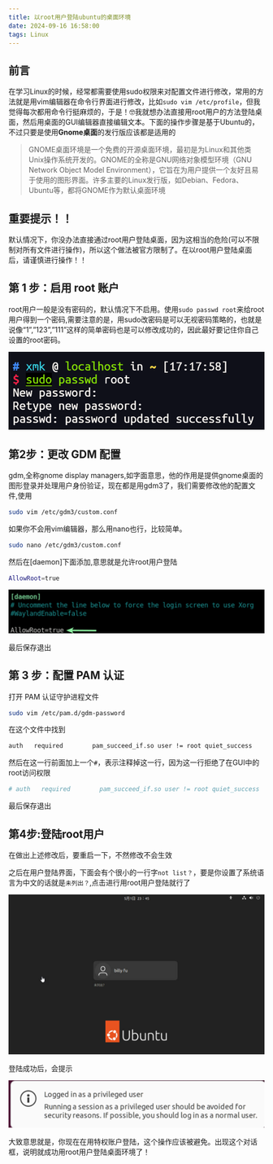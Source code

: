 ```yaml
---
title: 以root用户登陆ubuntu的桌面环境
date: 2024-09-16 16:58:00
tags: Linux
---
```


## 前言

在学习Linux的时候，经常都需要使用sudo权限来对配置文件进行修改，常用的方法就是用vim编辑器在命令行界面进行修改，比如`sudo vim /etc/profile`，但我觉得每次都用命令行挺麻烦的，于是！🤓我就想办法直接用root用户的方法登陆桌面，然后用桌面的GUI编辑器直接编辑文本。下面的操作步骤是基于Ubuntu的，不过只要是使用**Gnome桌面**的发行版应该都是适用的

>   GNOME桌面环境是一个免费的开源桌面环境，最初是为Linux和其他类Unix操作系统开发的。GNOME的全称是GNU网络对象模型环境（GNU Network Object Model Environment），它旨在为用户提供一个友好且易于使用的图形界面。许多主要的Linux发行版，如Debian、Fedora、Ubuntu等，都将GNOME作为默认桌面环境

## 重要提示！！

默认情况下，你没办法直接通过root用户登陆桌面，因为这相当的危险(可以不限制对所有文件进行操作)，所以这个做法被官方限制了。在以root用户登陆桌面后，请谨慎进行操作！！

## 第 1 步：启用 root 账户

root用户一般是没有密码的，默认情况下不启用。使用`sudo passwd root`来给root用户得到一个密码,需要注意的是，用sudo改密码是可以无视密码策略的，也就是说像“1”,”123”,”111”这样的简单密码也是可以修改成功的，因此最好要记住你自己设置的root密码。

![image-20240916171827876](https://raw.githubusercontent.com/kashima19960/img/master/%E4%BB%A5root%E7%94%A8%E6%88%B7%E7%99%BB%E9%99%86ubuntu%E7%9A%84%E6%A1%8C%E9%9D%A2%E7%8E%AF%E5%A2%83%20/image-20240916171827876.png)

## 第2步：更改 GDM 配置

gdm,全称gnome display managers,如字面意思，他的作用是提供gnome桌面的图形登录并处理用户身份验证，现在都是用gdm3了，我们需要修改他的配置文件,使用

```bash
sudo vim /etc/gdm3/custom.conf
```

如果你不会用vim编辑器，那么用nano也行，比较简单。

```bash
sudo nano /etc/gdm3/custom.conf
```

然后在[daemon]下面添加,意思就是允许root用户登陆

```bash
AllowRoot=true
```



![image-20240916174416908](https://raw.githubusercontent.com/kashima19960/img/master/%E4%BB%A5root%E7%94%A8%E6%88%B7%E7%99%BB%E9%99%86ubuntu%E7%9A%84%E6%A1%8C%E9%9D%A2%E7%8E%AF%E5%A2%83%20/image-20240916174416908.png)

最后保存退出

## 第 3 步：配置 PAM 认证

打开 PAM 认证守护进程文件

```bash
sudo vim /etc/pam.d/gdm-password
```

在这个文件中找到

```bash
auth   required        pam_succeed_if.so user != root quiet_success
```

然后在这一行前面加上一个`#`，表示注释掉这一行，因为这一行拒绝了在GUI中的root访问权限

```bash
# auth   required        pam_succeed_if.so user != root quiet_success
```

最后保存退出

## 第4步:登陆root用户

在做出上述修改后，要重启一下，不然修改不会生效

之后在用户登陆界面，下面会有个很小的一行字`not list？`，要是你设置了系统语言为中文的话就是`未列出？`,点击进行用root用户登陆就行了

![轻松 DIY：Ubuntu 登录与锁屏壁纸定制全攻略 - 系统极客](https://raw.githubusercontent.com/kashima19960/img/master/%E4%BB%A5root%E7%94%A8%E6%88%B7%E7%99%BB%E9%99%86ubuntu%E7%9A%84%E6%A1%8C%E9%9D%A2%E7%8E%AF%E5%A2%83%20/change-ubuntu-22-04-login-screen-background-8.jpg)

登陆成功后，会提示

![image-20240916175400174](https://raw.githubusercontent.com/kashima19960/img/master/%E4%BB%A5root%E7%94%A8%E6%88%B7%E7%99%BB%E9%99%86ubuntu%E7%9A%84%E6%A1%8C%E9%9D%A2%E7%8E%AF%E5%A2%83%20/image-20240916175400174.png)

大致意思就是，你现在在用特权账户登陆，这个操作应该被避免。出现这个对话框，说明就成功用root用户登陆桌面环境了！